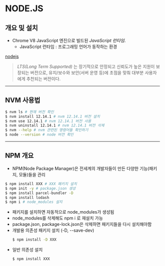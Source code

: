 # NODE.JS
## 개요 및 설치
- Chrome V8 JavaScript 엔진으로 빌드된 _JavaScript 런타임_.
  - JavaScript 런타임 : 프로그래밍 언어가 동작하는 환경

[nodejs](https://nodejs.org/ko/)
> _LTS(Long Term Supported)_ 는 장기적으로 안정되고 신뢰도가 높은 지원이 보장되는 버전으로, 유지/보수와 보안(서버 운영 등)에 초점을 맞춰 대부분 사용자에게 추천되는 버전이다.

----
## NVM 사용법
```bash
$ nvm ls # 현재 버전 확인
$ nvm install 12.14.1 # nvm 12.14.1 버전 설치
$ nvm use 12.14.1 # nvm 12.14.1 버전 사용
$ nvm uninstall 12.14.1 # nvm 12.14.1 버전 삭제
$ nvm --help # nvm 관련된 명령어들 확인하기
$ node --version # node 버전 확인
```

----
## NPM 개요
- NPM(Node Package Manager)은 전세계의 개발자들이 만든 다양한 기능(패키지, 모듈)들을 관리
```bash
$ npm install XXX # XXX 패키지 설치
$ npm init -y # package.json 생성
$ npm install parcel-bundler -D
$ npm install lodash
$ npm i # node_modules 설치
```
- 패키지를 설치하면 자동적으로 node_modules가 생성됨
- node_modules를 삭제해도 npm i 로 재설치 가능
- package.json, package-lock.json은 삭제하면 패키지들을 다시 설치해야함
- 개발용 의존성 패키지 설치 (-D, --save-dev)
  ```bash
  $ npm install -D XXX
  ```
- 일반 의존성 설치
  ```bash
  $ npm install XXX
  ```